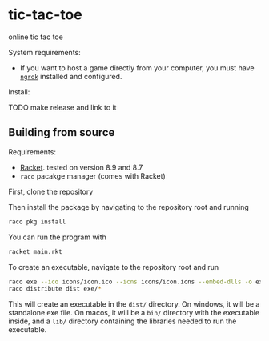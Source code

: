 tic-tac-toe
===========
online tic tac toe

System requirements:
* If you want to host a game directly from your computer, you must have [`ngrok`](https://ngrok.com) installed and configured.

Install:

TODO make release and link to it

## Building from source

Requirements:

* [Racket](https://racket-lang.org/). tested on version 8.9 and 8.7
* `raco` pacakge manager (comes with Racket)

First, clone the repository

Then install the package by navigating to the repository root and running

``` sh
raco pkg install
```

You can run the program with

``` sh
racket main.rkt
```

To create an executable, navigate to the repository root and run

``` sh
raco exe --ico icons/icon.ico --icns icons/icon.icns --embed-dlls -o exe/tic-tac-toe main.rkt
raco distribute dist exe/*
```

This will create an executable in the `dist/` directory. On windows, it will be a standalone exe file. On macos, it will be a `bin/` directory with the executable inside, and a `lib/` directory containing the libraries needed to run the executable.

